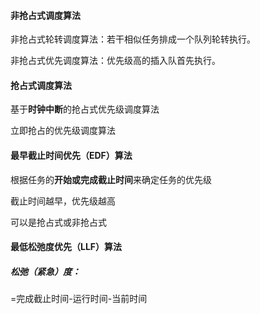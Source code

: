 #### 非抢占式调度算法

非抢占式轮转调度算法：若干相似任务排成一个队列轮转执行。

非抢占式优先调度算法：优先级高的插入队首先执行。

#### 抢占式调度算法

基于**时钟中断**的抢占式优先级调度算法

立即抢占的优先级调度算法



#### 最早截止时间优先（EDF）算法

根据任务的**开始或完成截止时间**来确定任务的优先级

截止时间越早，优先级越高

可以是抢占式或非抢占式

#### 最低松弛度优先（LLF）算法

##### 松弛（紧急）度：
=完成截止时间-运行时间-当前时间


